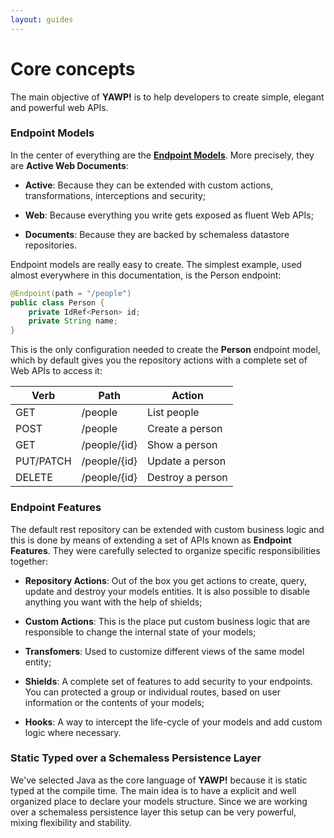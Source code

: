 ```yaml
---
layout: guides
---
```

# Core concepts

The main objective of __YAWP!__ is to help developers to create simple, elegant and
powerful web APIs. 

### Endpoint Models

In the center of everything are the [__Endpoint Models__](/api/models). More precisely, they are __Active Web Documents__:
 
 * __Active__: Because they can be extended with custom actions, transformations, interceptions and security;
 
 * __Web__: Because everything you write gets exposed as fluent Web APIs;
 
 * __Documents__: Because they are backed by schemaless datastore repositories.
  
Endpoint models are really easy to create. The simplest example, used almost everywhere in this
documentation, is the Person endpoint:

~~~ java
@Endpoint(path = "/people")
public class Person {
    private IdRef<Person> id;
    private String name;
}
~~~

This is the only configuration needed to create the __Person__ endpoint model, which by default gives 
you the repository actions with a complete set of Web APIs to access it:

| Verb        | Path           | Action                |
| ----------- |--------------- | --------------------- |
| GET         | /people        | List people           |
| POST        | /people        | Create a person       |
| GET         | /people/{id}   | Show a person         |
| PUT/PATCH   | /people/{id}   | Update a person       |
| DELETE      | /people/{id}   | Destroy a person      |

### Endpoint Features

The default rest repository can be extended with custom business logic and this is done by means 
of extending  a set of APIs known as __Endpoint Features__. They were carefully selected 
to organize specific responsibilities together:

 * __Repository Actions__: Out of the box you get actions to create, query, update and destroy your models
    entities. It is also possible to disable anything you want with the help of shields;
 
 * __Custom Actions__: This is the place put custom business logic that are responsible to change the internal
    state of your models;
 
 * __Transfomers__: Used to customize different views of the same model entity; 
 
 * __Shields__: A complete set of features to add security to your endpoints. You can protected a group or 
    individual routes, based on user information or the contents of your models;
 
 * __Hooks__: A way to intercept the life-cycle of your models and add custom logic where necessary.
 
### Static Typed over a Schemaless Persistence Layer

We've selected Java as the core language of __YAWP!__ because it is static typed at the compile time. 
The main idea is to have a explicit and well organized place to declare your models structure. 
Since we are working over a schemaless persistence layer this setup can be very powerful, mixing
flexibility and stability.









